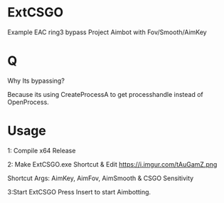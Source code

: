 # ExtCSGO
Example EAC ring3 bypass Project
Aimbot with Fov/Smooth/AimKey

# Q
Why Its bypassing? 

Because its using CreateProcessA to get processhandle instead of OpenProcess.
# Usage

1: Compile x64 Release

2: Make ExtCSGO.exe Shortcut & Edit
https://i.imgur.com/tAuGamZ.png

Shortcut Args: 
AimKey, AimFov, AimSmooth & CSGO Sensitivity

3:Start ExtCSGO Press Insert to start Aimbotting.


